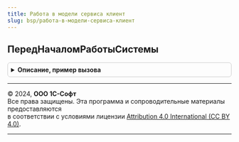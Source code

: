 ```yaml
---
title: Работа в модели сервиса клиент
slug: bsp/работа-в-модели-сервиса-клиент
---
```



## ПередНачаломРаботыСистемы
<details style="margin: 1em 0; padding: 0.5em; border: 1px solid #ccc; border-radius: 6px;">

<summary style="font-weight: bold; cursor: pointer;">Описание, пример вызова</summary>

```bsl

// См. ОбщегоНазначенияКлиентПереопределяемый.ПередНачаломРаботыСистемы
//
// Параметры:
//	Параметры - См. ОбщегоНазначенияКлиентПереопределяемый.ПередНачаломРаботыСистемы.Параметры
//
Процедура ПередНачаломРаботыСистемы(Параметры) Экспорт
```

Пример вызова
```bsl
РаботаВМоделиСервисаКлиент.ПередНачаломРаботыСистемы(Параметры) 
```
</details>

---

© 2024, **ООО 1С-Софт**  
Все права защищены. Эта программа и сопроводительные материалы предоставляются  
в соответствии с условиями лицензии [Attribution 4.0 International (CC BY 4.0)](https://creativecommons.org/licenses/by/4.0/legalcode).

---
